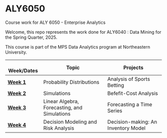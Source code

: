 # ALY6050
Course work for ALY 6050 - Enterprise Analytics

Welcome, this repo represents the work done for ALY6040 : Data Mining for the Spring Quarter, 2025.

This course is part of the MPS Data Analytics program at Northeastern University.

|   Week/Dates | Topic | Projects |
|------------------------|------------------------|------------------------|
| [**Week 1**](Module%1/) | Probability Distributions | Analysis of Sports Betting | 
| [**Week 2**](Module%2/) | Simulations | Befefit-Cost Analysis |
| [**Week 3**](Module%3/) | Linear Algebra, Forecasting, and Simulations | Forecasting a Time Series |
| [**Week 4**](Module%4/) | Decision Modeling and Risk Analysis | Decision-making: An Inventory Model |
